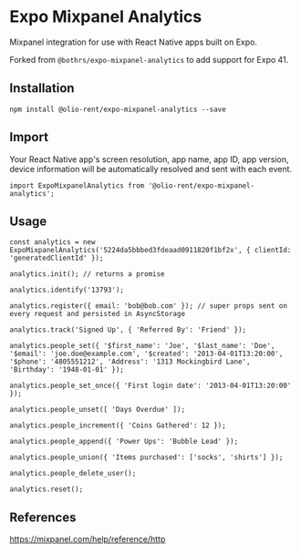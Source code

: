 Expo Mixpanel Analytics
=========

Mixpanel integration for use with React Native apps built on Expo.

Forked from `@bothrs/expo-mixpanel-analytics` to add support for Expo 41.

## Installation

```
npm install @olio-rent/expo-mixpanel-analytics --save
```

## Import

Your React Native app's screen resolution, app name, app ID, app version, device information will be automatically resolved and sent with each event.
```
import ExpoMixpanelAnalytics from '@olio-rent/expo-mixpanel-analytics';
```

## Usage
```
const analytics = new ExpoMixpanelAnalytics('5224da5bbbed3fdeaad0911820f1bf2x', { clientId: 'generatedClientId' });

analytics.init(); // returns a promise

analytics.identify('13793');

analytics.register({ email: 'bob@bob.com' }); // super props sent on every request and persisted in AsyncStorage

analytics.track('Signed Up', { 'Referred By': 'Friend' });

analytics.people_set({ '$first_name': 'Joe', '$last_name': 'Doe', '$email': 'joe.doe@example.com', '$created': '2013-04-01T13:20:00', '$phone': '4805551212', 'Address': '1313 Mockingbird Lane', 'Birthday': '1948-01-01' });

analytics.people_set_once({ 'First login date': '2013-04-01T13:20:00' });

analytics.people_unset([ 'Days Overdue' ]);

analytics.people_increment({ 'Coins Gathered': 12 });

analytics.people_append({ 'Power Ups': 'Bubble Lead' });

analytics.people_union({ 'Items purchased': ['socks', 'shirts'] });

analytics.people_delete_user();

analytics.reset();

```

## References
https://mixpanel.com/help/reference/http
